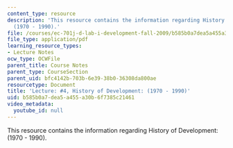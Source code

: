 ```yaml
---
content_type: resource
description: 'This resource contains the information regarding History of Development:
  (1970 - 1990).'
file: /courses/ec-701j-d-lab-i-development-fall-2009/b585b0a7dea5a455a30b6f7385c21461_MITEC_701JF09_lec04_nb.pdf
file_type: application/pdf
learning_resource_types:
- Lecture Notes
ocw_type: OCWFile
parent_title: Course Notes
parent_type: CourseSection
parent_uid: bfc4142b-703b-6e39-38b0-36308da800ae
resourcetype: Document
title: 'Lecture: #4, History of Development: (1970 - 1990)'
uid: b585b0a7-dea5-a455-a30b-6f7385c21461
video_metadata:
  youtube_id: null
---
```

This resource contains the information regarding History of Development: (1970 - 1990).